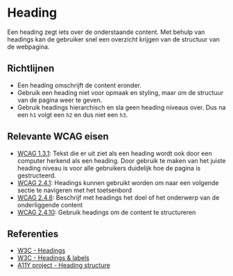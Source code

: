 # Heading

Een heading zegt iets over de onderstaande content. Met behulp van headings kan de gebruiker snel een overzicht krijgen van de structuur van de webpagina.

## Richtlijnen

- Een heading omschrijft de content eronder.
- Gebruik een heading niet voor opmaak en styling, maar om de structuur van de pagina weer te geven.
- Gebruik headings hierarchisch en sla geen heading niveaus over. Dus na een `h1` volgt een `h2` en dus niet een `h3`.

## Relevante WCAG eisen

- [WCAG 1.3.1](https://www.w3.org/WAI/WCAG21/quickref/#qr-content-structure-separation-programmatic):
Tekst die er uit ziet als een heading wordt ook door een computer herkend als een heading. Door gebruik te maken van het juiste heading niveau is voor alle gebruikers duidelijk hoe de pagina is gestructeerd.
- [WCAG 2.4.1](https://www.w3.org/WAI/WCAG21/quickref/#qr-navigation-mechanisms-skip): Headings kunnen gebruikt worden om naar een volgende sectie te navigeren met het toetsenbord
- [WCAG 2.4.6](https://www.w3.org/WAI/WCAG21/quickref/#headings-and-labels): Beschrijf met headings het doel of het onderwerp van de onderliggende content
- [WCAG 2.4.10](https://www.w3.org/WAI/WCAG21/quickref/#qr-navigation-mechanisms-headings): Gebruik headings om de content te structureren

## Referenties

- [W3C - Headings](https://www.w3.org/WAI/tutorials/page-structure/headings/)
- [W3C - Headings & labels](https://www.w3.org/TR/WCAG21/#headings-and-labels)
- [A11Y project - Heading structure](https://www.a11yproject.com/posts/how-to-accessible-heading-structure/)
